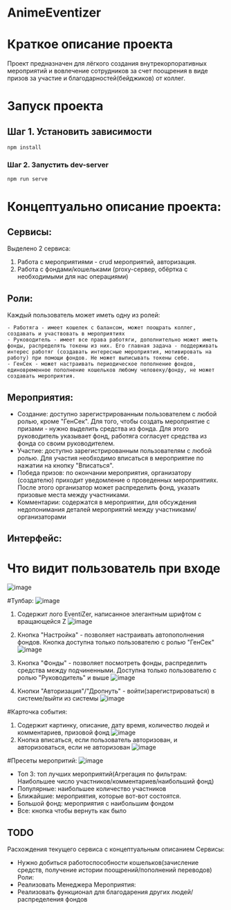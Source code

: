 # AnimeEventizer

# Краткое описание проекта

Проект предназначен для лёгкого создания внутрекорпоративных мероприятий и вовлечение сотрудников за счет поощрения в виде призов за участие и благодарностей(бейджиков) от коллег.

# Запуск проекта
## Шаг 1. Установить зависимости
```
npm install
```

### Шаг 2. Запустить dev-server
```
npm run serve
```


# Концептуально описание проекта:

## Сервисы:
Выделено 2 сервиса:
1) Работа с мероприятиями - crud мероприятий, авторизация.
2) Работа с фондами/кошельками (proxy-сервер, обёртка с необходимыми для нас операциями)

## Роли:
Каждый пользователь может иметь одну из ролей:
```
- Работяга - имеет кошелек с балансом, может поощрать коллег, создавать и участвовать в мероприятиях
- Руководитель - имеет все права работяги, дополнительно может иметь фонды, распределять токены из них. Его главная задача - поддерживать интерес работяг (создавать интересные мероприятия, мотивировать на работу) при помощи фондов. Не может выписывать токены себе.
- ГенСек - может настраивать периодическое пополнение фондов, единовременное пополнение кошельков любому человеку/фонду, не может создавать мероприятия.
```
## Мероприятия:
- Создание: доступно зарегистрированным пользователем с любой ролью, кроме "ГенСек". Для того, чтобы создать мероприятие с призами - нужно выделить средства из фонда. Для этого руководитель указывает фонд, работяга согласует средства из фонда со своим руководителем.
- Участие: доступно зарегистрированным пользователям с любой ролью. Для участия необходимо вписаться в мероприятие по нажатии на кнопку "Вписаться".
- Победа призов: по окончании мероприятия, организатору (создателю) приходит уведомление о проведенных мероприятиях. После этого организатор может распределить фонд, указать призовые места между участниками.
- Комментарии: содержатся в мероприятии, для обсуждения недопонимания деталей мероприятий между участниками/организаторами

## Интерфейс:
# Что видит пользователь при входе
![image](https://user-images.githubusercontent.com/114880696/194746507-f8be65a2-7fc9-4f95-b581-4c5955bea5e7.png)

#Тулбар: 
![image](https://user-images.githubusercontent.com/114880696/194745361-b0f994f1-f3b8-4dc6-b737-e63075304ce0.png)

1) Содержит лого EventiZer, написанное элегантным шрифтом с вращающейся Z
![image](https://user-images.githubusercontent.com/114880696/194745528-96a20c1f-1df8-4f54-98c0-27d66e1d686a.png)

2) Кнопка "Настройка" - позволяет настраивать автопополнения фондов. Кнопка доступна только пользователю с ролью "ГенСек"
![image](https://user-images.githubusercontent.com/114880696/194745493-78394bc5-98a4-4916-bbf0-8ca7ee5f8451.png)

3) Кнопка "Фонды" - позволяет посмотреть фонды, распределить средства между подчиненными. Доступна только пользователю с ролью "Руководитель" и выше
![image](https://user-images.githubusercontent.com/114880696/194745522-ba459701-e07f-43d1-a566-bc8e97ddb20e.png)

4) Кнопки "Авторизация"/"Дропнуть" - войти(зарегистрироваться) в системе/выйти из системы
![image](https://user-images.githubusercontent.com/114880696/194745581-b3cccc10-39e6-49ca-ac87-599b5d0446d0.png)

#Карточка события:
1) Содержит картинку, описание, дату время, количество людей и комментариев, призовой фонд
![image](https://user-images.githubusercontent.com/114880696/194746143-2ef8c0f3-f894-4df5-a830-b989a5e3e251.png)
2) Кнопка вписаться, если пользователь авторизован, и авторизоваться, если не авторизован
![image](https://user-images.githubusercontent.com/114880696/194746174-71af23b3-f0db-402b-9bcc-f13495b7750c.png)

#Пресеты меропритий:
![image](https://user-images.githubusercontent.com/114880696/194745951-937c1c20-e35c-4423-9755-4729f756af73.png)
- Топ 3: топ лучших мероприятий(Агрегация по фильтрам: Наибольшее число участников/комментариев/наибольший фонд)
- Популярные: наибольшее количество участников
- Ближайшие: мероприятия, которые вот-вот состоятся.
- Большой фонд: мероприятия с наибольшим фондом
- Все: кнопка чтобы вернуть как было

## TODO
Расхождения текущего сервиса с концептуальным описанием
Сервисы:
- Нужно добиться работоспособности кошельков(зачисление средств, получение истории поощрений/пополнений переводов)
Роли:
- Реализовать Менеджера
Мероприятия:
- Реализовать функционал для благодарения других людей/распределения фондов
